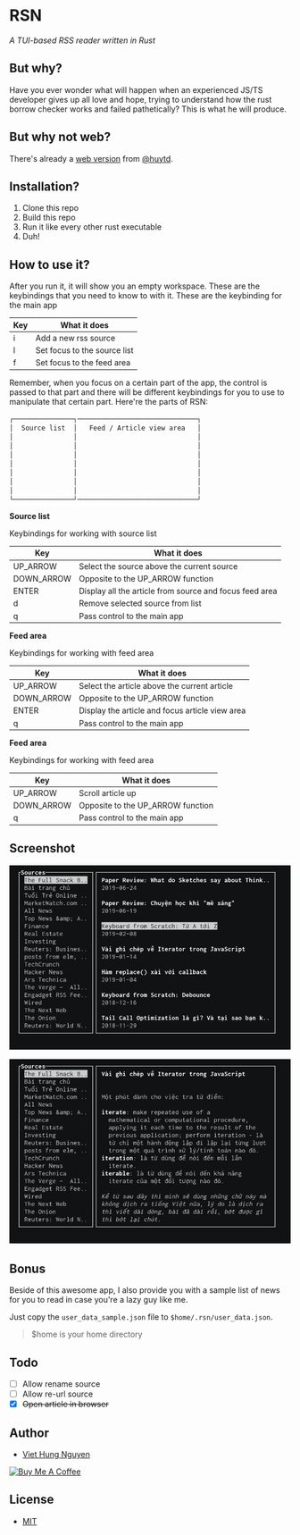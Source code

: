 # RSN

_A TUI-based RSS reader written in Rust_

## But why?

Have you ever wonder what will happen when an experienced JS/TS developer gives up all love and hope, trying to understand how the rust borrow checker works and failed pathetically? This is what he will produce.

## But why not web?

There's already a [web version](https://github.com/huytd/snacky-news-rs) from [@huytd](https://github.com/huytd).

## Installation?

1. Clone this repo
2. Build this repo
3. Run it like every other rust executable
4. Duh!

## How to use it?

After you run it, it will show you an empty workspace. These are the keybindings that you need to know to with it. These are the keybinding for the main app

| Key | What it does                 |
| --- | ---------------------------- |
| i   | Add a new rss source         |
| l   | Set focus to the source list |
| f   | Set focus to the feed area   |

Remember, when you focus on a certain part of the app, the control is passed to that part and there will be different keybindings for you to use to manipulate that certain part. Here're the parts of RSN:

```
┌───────────────┐──────────────────────────────┐
│  Source list  │   Feed / Article view area   │
│               │                              │
│               │                              │
│               │                              │
│               │                              │
│               │                              │
│               │                              │
│               │                              │
└───────────────┘──────────────────────────────┘
```

**Source list**

Keybindings for working with source list

| Key        | What it does                                            |
| ---------- | ------------------------------------------------------- |
| UP_ARROW   | Select the source above the current source              |
| DOWN_ARROW | Opposite to the UP_ARROW function                       |
| ENTER      | Display all the article from source and focus feed area |
| d          | Remove selected source from list                        |
| q          | Pass control to the main app                            |

**Feed area**

Keybindings for working with feed area

| Key        | What it does                                    |
| ---------- | ----------------------------------------------- |
| UP_ARROW   | Select the article above the current article    |
| DOWN_ARROW | Opposite to the UP_ARROW function               |
| ENTER      | Display the article and focus article view area |
| q          | Pass control to the main app                    |

**Feed area**

Keybindings for working with feed area

| Key        | What it does                      |
| ---------- | --------------------------------- |
| UP_ARROW   | Scroll article up                 |
| DOWN_ARROW | Opposite to the UP_ARROW function |
| q          | Pass control to the main app      |

## Screenshot

![](assets/rsn1.png)

![](assets/rsn2.png)

## Bonus

Beside of this awesome app, I also provide you with a sample list of news for you to read in case you're a lazy guy like me.

Just copy the `user_data_sample.json` file to `$home/.rsn/user_data.json`.

> \$home is your home directory

## Todo

- [ ] Allow rename source
- [ ] Allow re-url source
- [x] ~~Open article in browser~~

## Author

- [Viet Hung Nguyen](https://github.com/ZeroX-DG)

<a href="https://www.buymeacoffee.com/hQteV8A" target="_blank"><img src="https://www.buymeacoffee.com/assets/img/custom_images/orange_img.png" alt="Buy Me A Coffee" style="height: auto !important;width: auto !important;" ></a>

## License

- [MIT](LICENSE)
